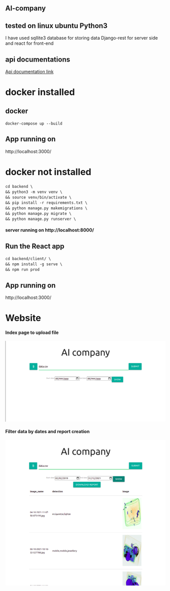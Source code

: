 ## AI-company

## tested on linux ubuntu Python3

I have used sqllite3 database for storing data Django-rest for server side and react for front-end

## api documentations
[Api documentation link](https://documenter.getpostman.com/view/5938078/UVJZpJwa)

# docker installed
## docker 
`docker-compose up --build` 
## App running on 
http://localhost:3000/

# docker not installed

`cd backend \`<br>
`&& python3 -m venv venv \`<br>
`&& source venv/bin/activate \`<br>
`&& pip install -r requirements.txt \`<br>
`&& python manage.py makemigrations \`<br>
`&& python manage.py migrate \`<br>
`&& python manage.py runserver \ `<br>


#### server running on http://localhost:8000/

## Run the React app
`cd backend/client/ \`<br>
`&& npm install -g serve \`<br>
`&& npm run prod`

## App running on 
http://localhost:3000/


# Website
#### Index page to upload file 
![index_page](./images/index.png)

#### Filter data by dates and report creation
![filter_page](./images/sort.png)
